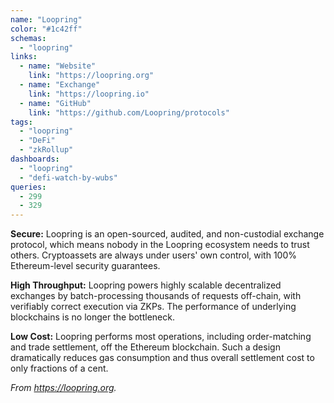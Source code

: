 ```yaml
---
name: "Loopring"
color: "#1c42ff"
schemas:
  - "loopring"
links:
  - name: "Website"
    link: "https://loopring.org"
  - name: "Exchange"
    link: "https://loopring.io"
  - name: "GitHub"
    link: "https://github.com/Loopring/protocols"
tags:
  - "loopring"
  - "DeFi"
  - "zkRollup"
dashboards:
  - "loopring"
  - "defi-watch-by-wubs"
queries:
  - 299
  - 329
---
```


**Secure:** Loopring is an open-sourced, audited, and non-custodial exchange protocol, which means nobody in the Loopring ecosystem needs to trust others. Cryptoassets are always under users' own control, with 100% Ethereum-level security guarantees.

**High Throughput:** Loopring powers highly scalable decentralized exchanges by batch-processing thousands of requests off-chain, with verifiably correct execution via ZKPs. The performance of underlying blockchains is no longer the bottleneck.

**Low Cost:** Loopring performs most operations, including order-matching and trade settlement, off the Ethereum blockchain. Such a design dramatically reduces gas consumption and thus overall settlement cost to only fractions of a cent.

*From https://loopring.org.*
